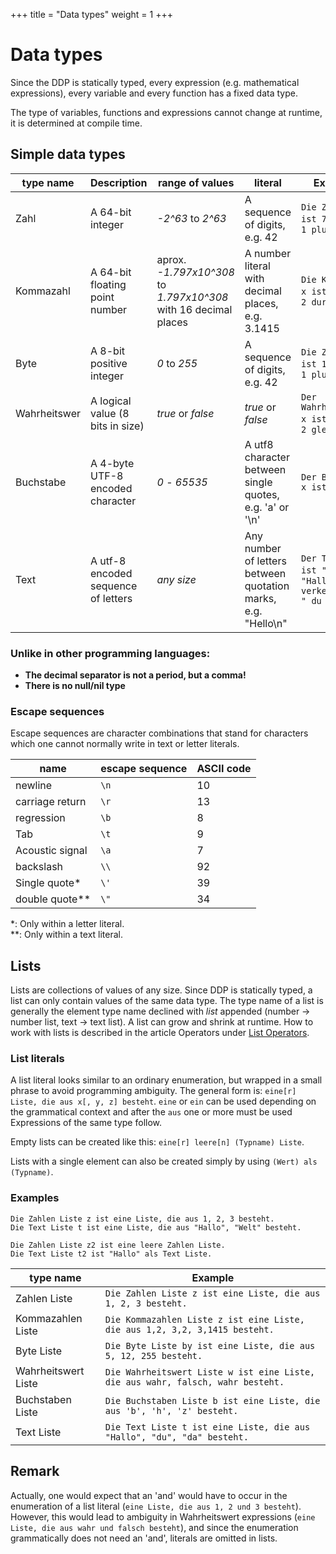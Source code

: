 +++
title = "Data types"
weight = 1
+++

# Data types

Since the DDP is statically typed, every expression (e.g. mathematical expressions), every variable and every function has a fixed data type.

The type of variables, functions and expressions cannot change at runtime, it is determined at compile time.

## Simple data types

| type name    | Description                         | range of values                                                         | literal                                                       | Example                                                       |
| ------------ | ----------------------------------- | ----------------------------------------------------------------------- | ------------------------------------------------------------- | ------------------------------------------------------------- |
| Zahl         | A 64-bit integer                    | *-2^63* to *2^63*                                                       | A sequence of digits, e.g. 42                                 | `Die Zahl x ist 75.`, <br>`1 plus -7`                         |
| Kommazahl    | A 64-bit floating point number      | aprox. *-1.797x10^308* to <br>*1.797x10^308* with 16 decimal places | A number literal with decimal places, e.g. 3.1415                 | `Die Kommazahl x ist 6,5.`, <br>`2 durch 0,5`                 |
| Byte         | A 8-bit positive integer            | *0* to *255*                                                            | A sequence of digits, e.g. 42                                 | `Die Zahl x ist 128.`, <br>`1 plus 5`                         | 
| Wahrheitswer | A logical value (8 bits in size)    | *true* or *false*                                                       | *true* or *false*                                             | `Der Wahrheitswert x ist wahr.`, <br>`2 gleich 2`             |
| Buchstabe    | A 4-byte UTF-8 encoded character    | *0* - *65535*                                                           | A utf8 character between single quotes, e.g. 'a' or '\n'      | `Der Buchstabe x ist 'd'.`                                    |
| Text         | A utf-8 encoded sequence of letters | *any size*                                                              | Any number of letters between quotation marks, e.g. "Hello\n" | `Der Text x ist "abc".`, <br>`"Hallo" verkettet mit " du da"` |

### Unlike in other programming languages:

* **The decimal separator is not a period, but a comma!**
* **There is no null/nil type**

### Escape sequences
Escape sequences are character combinations that stand for characters
which one cannot normally write in text or letter literals.

| name            | escape sequence | ASCII code |
| --------------- | --------------- | ---------- |
| newline         | `\n`            | 10         |
| carriage return | `\r`            | 13         |
| regression      | `\b`            | 8          |
| Tab             | `\t`            | 9          |
| Acoustic signal | `\a`            | 7          |
| backslash       | `\\`            | 92         |
| Single quote*   | `\'`            | 39         |
| double quote**  | `\"`            | 34         |

*: Only within a letter literal.\
**: Only within a text literal.


## Lists

Lists are collections of values of any size.
Since DDP is statically typed, a list can only contain values of the same data type.
The type name of a list is generally the element type name declined with *list* appended (number -> number list, text -> text list).
A list can grow and shrink at runtime.
How to work with lists is described in the article Operators under [List Operators](/en/Programmierung/Operatoren#listen-und-text-operatoren).

### List literals

A list literal looks similar to an ordinary enumeration, but wrapped in a small phrase to avoid programming ambiguity.
The general form is: `eine[r] Liste, die aus x[, y, z] besteht`.
`eine` or `ein` can be used depending on the grammatical context and after the `aus` one or more must be used
Expressions of the same type follow.

Empty lists can be created like this: `eine[r] leere[n] (Typname) Liste`.

Lists with a single element can also be created simply by using `(Wert) als (Typname)`.

### Examples
```ddp
Die Zahlen Liste z ist eine Liste, die aus 1, 2, 3 besteht.
Die Text Liste t ist eine Liste, die aus "Hallo", "Welt" besteht.

Die Zahlen Liste z2 ist eine leere Zahlen Liste.
Die Text Liste t2 ist "Hallo" als Text Liste.
```

| type name           | Example                                                                         |
| ------------------- | ------------------------------------------------------------------------------- |
| Zahlen Liste        | `Die Zahlen Liste z ist eine Liste, die aus 1, 2, 3 besteht.`                   |
| Kommazahlen Liste   | `Die Kommazahlen Liste z ist eine Liste, die aus 1,2, 3,2, 3,1415 besteht.`     |
| Byte Liste          | `Die Byte Liste by ist eine Liste, die aus 5, 12, 255 besteht.`                 |
| Wahrheitswert Liste | `Die Wahrheitswert Liste w ist eine Liste, die aus wahr, falsch, wahr besteht.` |
| Buchstaben Liste    | `Die Buchstaben Liste b ist eine Liste, die aus 'b', 'h', 'z' besteht.`         |
| Text Liste          | `Die Text Liste t ist eine Liste, die aus "Hallo", "du", "da" besteht.`         |

## Remark

Actually, one would expect that an 'and' would have to occur in the enumeration of a list literal (`eine Liste, die aus 1, 2 und 3 besteht`). However, this would lead to ambiguity in Wahrheitswert expressions (`eine Liste, die aus wahr und falsch besteht`), and since the enumeration grammatically does not need an 'and', literals are omitted in lists.